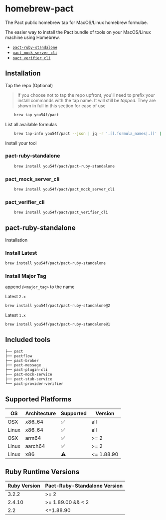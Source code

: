 # homebrew-pact

The Pact public homebrew tap for MacOS/Linux homebrew formulae.

The easier way to install the Pact bundle of tools on your MacOS/Linux machine using Homebrew.

- [`pact-ruby-standalone`](https://github.com/you54f/pact-ruby-standalone)
- [`pact_mock_server_cli`](https://github.com/you54f/pact-reference)
- [`pact_verifier_cli`](https://github.com/you54f/pact-reference)
<!-- - [`pact-plugin-cli`](https://github.com/you54f/pact-plugins) -->

## Installation

Tap the repo (Optional)

> If you choose not to tap the repo upfront, you'll need to prefix your install commands
> with the tap name. It will still be _tapped_. They are shown in full in this section 
> for ease of use

```sh
    brew tap you54f/pact
```

List all available formulas

```sh
    brew tap-info you54f/pact --json | jq -r '.[].formula_names|.[]' | sort -nr
```

Install your tool

### pact-ruby-standalone

```sh
    brew install you54f/pact/pact-ruby-standalone
```

### pact_mock_server_cli

```sh
    brew install you54f/pact/pact_mock_server_cli
```

### pact_verifier_cli

```sh
    brew install you54f/pact/pact_verifier_cli
```


## pact-ruby-standalone

Installation

### Install Latest

```sh
brew install you54f/pact/pact-ruby-standalone
```

### Install Major Tag

append `@<major_tag>` to the name

Latest `2.x`

```sh
brew install you54f/pact/pact-ruby-standalone@2
```

Latest `1.x`

```sh
brew install you54f/pact/pact-ruby-standalone@1
```

## Included tools

```lisp
├── pact
├── pactflow
├── pact-broker
├── pact-message
├── pact-plugin-cli
├── pact-mock-service
├── pact-stub-service
└── pact-provider-verifier
```

## Supported Platforms

| OS          | Architecture  | Supported  | Version    |
| -------     | ------------  | ---------  | ---------- |
| OSX         |     x86_64    |     ✅     |    all     |
| Linux       |     x86_64    |     ✅     |    all     |
| OSX         |     arm64     |     ✅     |   >= 2     |
| Linux       |    aarch64    |     ✅     |   >= 2     |
| Linux       |      x86      |     ⚠️      | <= 1.88.90 |

## Ruby Runtime Versions

| Ruby Version  | Pact-Ruby-Standalone Version  |
| ------------- | --------------------------    |
|    3.2.2      |           >= 2                |
|    2.4.10     |       >= 1.89.00 && < 2       |
|    2.2        |          <=1.88.90            |
